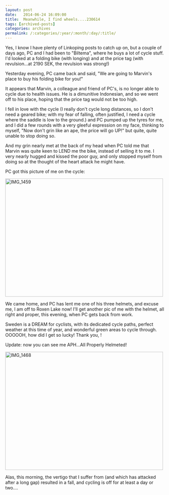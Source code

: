```yaml
---
layout: post
date:	2014-06-24 16:09:00
title:  Meanwhile, I find wheels....230614
tags: [archived-posts]
categories: archives
permalink: /:categories/:year/:month/:day/:title/
---
```

Yes, I know I have plenty of Linkoping posts to catch up on, but a couple of days ago, PC and I had been to "Biltema", where he buys a lot of cycle stuff. I'd looked at a folding bike (with longing) and at the price tag (with revulsion...at 2190 SEK, the revulsion was strong!)

Yesterday evening, PC came back and said, "We are going to Marvin's place to buy his folding bike for you!" 

It appears that Marvin, a colleague and friend of PC's, is no longer able to cycle due to health issues. He is a dimunitive Indonesian, and so we went off to his place, hoping that the price tag would not be too high.

I fell in love with the cycle (I really don't cycle long distances, so I don't need a geared bike; with my fear of falling, often justified, I need a cycle where the saddle is low to the ground.) and PC pumped up the tyres for me, and I did a few rounds with a very gleeful expression on my face, thinking to myself, "Now don't grin like an ape, the price will go UP!" but quite, quite unable to stop doing so.

And my grin nearly met at the back of my head when PC told me that Marvin was quite keen to LEND me the bike, instead of selling it to me. I very nearly hugged and kissed the poor guy, and only stopped myself from doing so at the thought of the heart attack he might have.

PC got this picture of me on the cycle:

<a href="https://www.flickr.com/photos/86494503@N00/14304387300" title="IMG_1459 by mohandep, on Flickr"><img src="https://farm4.staticflickr.com/3887/14304387300_9a031af5a8.jpg" width="500" height="375" alt="IMG_1459"></a>


We came home, and PC has lent me one of his three helmets, and excuse me, I am off to Roxen Lake now! I'll get another pic of me with the helmet, all right and proper, this evening, when PC gets back from work.

Sweden is a DREAM for cyclists, with its dedicated cycle paths, perfect weather at this time of year, and wonderful green areas to cycle through. OOOOOH, how did I get so lucky! Thank you, <lj user="prashanthchengi">!

Update: now you can see me APH...All Properly Helmeted! 

<a href="https://www.flickr.com/photos/86494503@N00/14512269194" title="IMG_1468 by mohandep, on Flickr"><img src="https://farm4.staticflickr.com/3910/14512269194_e1cfb7a682.jpg" width="500" height="375" alt="IMG_1468"></a>

Alas, this morning, the vertigo that I suffer from (and which has attacked after a long gap) resulted in a fall, and cycling is off for at least a day or two....
